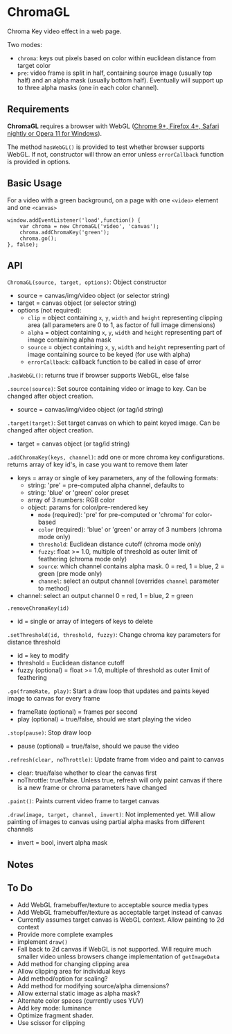 ChromaGL
========
Chroma Key video effect in a web page.

Two modes:

- `chroma`: keys out pixels based on color within euclidean distance from target color
- `pre`: video frame is split in half, containing source image (usually top half) and an alpha mask (usually bottom half).  Eventually will support up to three alpha masks (one in each color channel).

Requirements
------------
**ChromaGL** requires a browser with WebGL ([Chrome 9+, Firefox 4+, Safari nightly or Opera 11 for Windows](http://www.khronos.org/webgl/wiki/Getting_a_WebGL_Implementation)).

The method `hasWebGL()` is provided to test whether browser supports WebGL.  If not, constructor will throw an error unless `errorCallback` function is provided in options.

Basic Usage
-----------
For a video with a green background, on a page with one `<video>` element and one `<canvas>`

	window.addEventListener('load',function() {
		var chroma = new ChromaGL('video', 'canvas');
		chroma.addChromaKey('green');
		chroma.go();
	}, false);

API
---
`ChromaGL(source, target, options)`: Object constructor

- source = canvas/img/video object (or selector string)
- target = canvas object (or selector string)
- options (not required):
	* `clip` = object containing `x`, `y`, `width` and `height` representing clipping area (all parameters are 0 to 1, as factor of full image dimensions)
	* `alpha` = object containing `x`, `y`, `width` and `height` representing part of image containing alpha mask
	* `source` = object containing `x`, `y`, `width` and `height` representing part of image containing source to be keyed (for use with alpha)
	* `errorCallback`: callback function to be called in case of error

`.hasWebGL()`: returns true if browser supports WebGL, else false


`.source(source)`: Set source containing video or image to key. Can be changed after object creation.  

- source = canvas/img/video object (or tag/id string)


`.target(target)`: Set target canvas on which to paint keyed image. Can be changed after object creation.

- target = canvas object (or tag/id string)


`.addChromaKey(keys, channel)`: add one or more chroma key configurations. returns array of key id's, in case you want to remove them later

- keys = array or single of key parameters, any of the following formats:
	- string: 'pre' = pre-computed alpha channel, defaults to 
	- string: 'blue' or 'green' color preset
	- array of 3 numbers: RGB color
	- object: params for color/pre-rendered key
		- `mode` (required): 'pre' for pre-computed or 'chroma' for color-based
		- `color` (required): 'blue' or 'green' or array of 3 numbers (chroma mode only)
		- `threshold`: Euclidean distance cutoff (chroma mode only)
		- `fuzzy`: float >= 1.0, multiple of threshold as outer limit of feathering (chroma mode only)
		- `source`: which channel contains alpha mask. 0 = red, 1 = blue, 2 = green (pre mode only)
		- `channel`: select an output channel (overrides `channel` parameter to method)
- channel: select an output channel 0 = red, 1 = blue, 2 = green


`.removeChromaKey(id)`  

- id = single or array of integers of keys to delete


`.setThreshold(id, threshold, fuzzy)`: Change chroma key parameters for distance threshold

- id = key to modify
- threshold = Euclidean distance cutoff
- fuzzy (optional) = float >= 1.0, multiple of threshold as outer limit of feathering


`.go(frameRate, play)`: Start a draw loop that updates and paints keyed image to canvas for every frame  

- frameRate (optional) = frames per second
- play (optional) = true/false, should we start playing the video


`.stop(pause)`: Stop draw loop  

- pause (optional) = true/false, should we pause the video

  
`.refresh(clear, noThrottle)`: Update frame from video and paint to canvas  

- clear: true/false whether to clear the canvas first
- noThrottle: true/false. Unless true, refresh will only paint canvas if there is a new frame or chroma parameters have changed

  
`.paint()`: Paints current video frame to target canvas  


`.draw(image, target, channel, invert)`:  Not implemented yet.  Will allow painting of images to canvas using partial alpha masks from different channels

- invert = bool, invert alpha mask


Notes
-----

To Do
-----
* Add WebGL framebuffer/texture to acceptable source media types
* Add WebGL framebuffer/texture as acceptable target instead of canvas
* Currently assumes target canvas is WebGL context. Allow painting to 2d context
* Provide more complete examples
* implement `draw()`
* Fall back to 2d canvas if WebGL is not supported. Will require much smaller video unless browsers change implementation of `getImageData`
* Add method for changing clipping area
* Allow clipping area for individual keys
* Add method/option for scaling?
* Add method for modifying source/alpha dimensions?
* Allow external static image as alpha mask?
* Alternate color spaces (currently uses YUV)
* Add key mode: luminance
* Optimize fragment shader.
* Use scissor for clipping